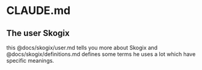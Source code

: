 # CLAUDE.md

## The user Skogix

this @docs/skogix/user.md tells you more about Skogix and @docs/skogix/definitions.md defines some terms he uses a lot which have specific meanings.
